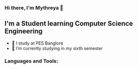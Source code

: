 ### Hi there, I'm Mythreya 👋

## I'm a Student learning Computer Science Engineering

- 🔭 I study at PES Banglore
- 🌱 I’m currently studying in my sixth semester

### Languages and Tools:


